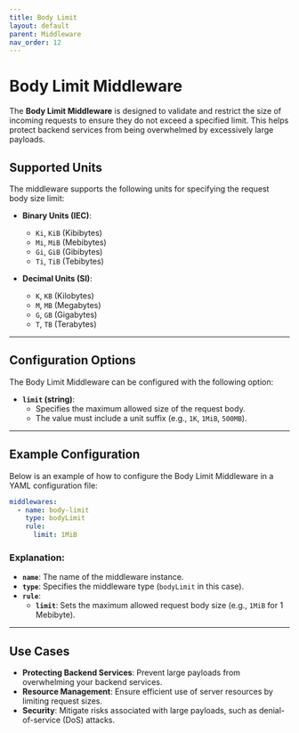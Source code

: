 ```yaml
---
title: Body Limit
layout: default
parent: Middleware
nav_order: 12
---
```


# Body Limit Middleware

The **Body Limit Middleware** is designed to validate and restrict the size of incoming requests to ensure they do not exceed a specified limit. This helps protect backend services from being overwhelmed by excessively large payloads.

## Supported Units

The middleware supports the following units for specifying the request body size limit:

- **Binary Units (IEC)**:
    - `Ki`, `KiB` (Kibibytes)
    - `Mi`, `MiB` (Mebibytes)
    - `Gi`, `GiB` (Gibibytes)
    - `Ti`, `TiB` (Tebibytes)

- **Decimal Units (SI)**:
    - `K`, `KB` (Kilobytes)
    - `M`, `MB` (Megabytes)
    - `G`, `GB` (Gigabytes)
    - `T`, `TB` (Terabytes)

---

## Configuration Options

The Body Limit Middleware can be configured with the following option:

- **`limit` (string)**:
    - Specifies the maximum allowed size of the request body.
    - The value must include a unit suffix (e.g., `1K`, `1MiB`, `500MB`).

---

## Example Configuration

Below is an example of how to configure the Body Limit Middleware in a YAML configuration file:

```yaml
middlewares:
  - name: body-limit
    type: bodyLimit
    rule:
      limit: 1MiB
```

### Explanation:
- **`name`**: The name of the middleware instance.
- **`type`**: Specifies the middleware type (`bodyLimit` in this case).
- **`rule`**:
    - **`limit`**: Sets the maximum allowed request body size (e.g., `1MiB` for 1 Mebibyte).

---

## Use Cases

- **Protecting Backend Services**: Prevent large payloads from overwhelming your backend services.
- **Resource Management**: Ensure efficient use of server resources by limiting request sizes.
- **Security**: Mitigate risks associated with large payloads, such as denial-of-service (DoS) attacks.

